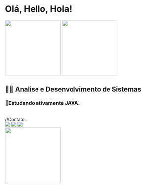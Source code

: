# 
# Olá, Hello, Hola! 

 <img height="180em" src="https://github-readme-stats.vercel.app/api?username=fernandademelo&show_icons=true&theme=dracula&include_all_commits=true&count_private=true"/> <img height="180em" src="https://github-readme-stats.vercel.app/api/top-langs/?username=fernandademelo&layout=compact&langs_count=7&theme=dracula"/>



## 👩‍🎓 Analise e Desenvolvimento de Sistemas
  ### 📖Estudando ativamente JAVA.
 <br>
 <div> 
 //Contato:
 <br>
 <a href="https://instagram.com/ferzinia" target="_blank"><img src="https://img.shields.io/badge/-Instagram-%23E4405F?style=for-the-badge&logo=instagram&logoColor=white" target="_blank"></a>
    <a href="https://www.linkedin.com/in/fernandamelosilva" target="_blank"><img src="https://img.shields.io/badge/-LinkedIn-%230077B5?style=for-the-badge&logo=linkedin&logoColor=white" target="_blank"></a>
  <a href = "mailto:fernandademelo91@gmail.com"><img src="https://img.shields.io/badge/-Gmail-%23333?style=for-the-badge&logo=gmail&logoColor=white" target="_blank"></a>
   <br> <img height="180em" src="https://i.pinimg.com/originals/3d/74/68/3d7468d1bb523674726ba6934a396566.gif"/> <br> 

  

